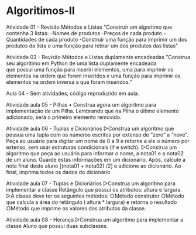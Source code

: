 # Algoritimos-II

Atividade 01 - Revisão Métodos e Listas
"Construir um algoritmo que contenha 3 listas:
-Nomes de produtos
-Preços de cada produto
-Quantidades de cada produto
-Construir uma função para imprimir um dos produtos da lista 
e uma função para retirar um dos produtos das listas"

Atividade 03 - Revisão Métodos e Listas duplamente encadeadas
"Construa seu algoritimo em Python de uma lista duplamente encadeada  
que possui uma função para inseriri elementos, uma para imprimir os 
elementos na ordem que forem inseridos e uma função para imprimir os 
elementos na ordem inversa a que foram inseridos."

Aula 04 - Sem atividades, código reproduzido em aula.

Atividade aula 05 - Pilhas
• Construa agora um algoritmo para implementação de um Pilha. 
Lembrando que na Pilha o último elemento adicionado, será o 
primeiro elemento removido.

Atividade aula 06 - Tuplas e Dicionários
▷Construa um algoritmo que possua uma tupla com os números escritos por extenso de “zero” a “nove”. 
Peça ao usuário para digitar um nome de 0 a 9 e retorne a ele o número por extenso,
sem usar estruturas condicionais (if e switch).
▷Construa um algoritmo que peça ao usuário para informar o nome, a nota01 e a nota02 de um aluno. 
Guarde estas informações em um dicionário. Após, calcule a nota final deste aluno [(nota01 + nota02) /2]
e adicione ao dicionário. Ao final, imprima todos os dados do dicionário

Atividade aula 07 - Tuplas e Dicionários
▷Construa um algoritmo para implementar a classe Retângulo que possui os atributos: altura e largura.
▷A classe deve ter os seguintes métodos:
○Método construtor
○Método que calcula a área do retângulo ( altura * largura) e retorna o resultado
○Método que imprime os valores dos atributos da classe.

Atividade aula 08 - Herança
▷Construa um algoritmo para implementar a classe Aluno que possui duas subclasses.
